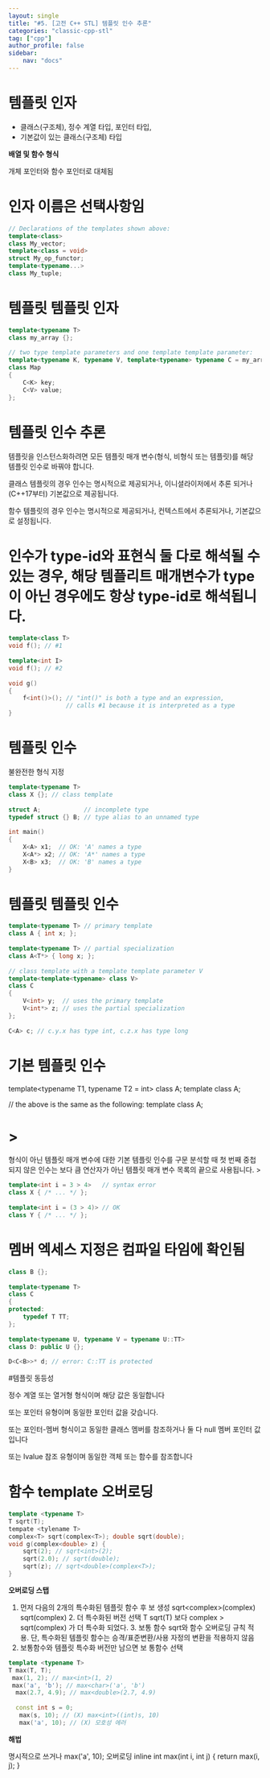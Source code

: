 ```yaml
---
layout: single
title: "#5. [고전 C++ STL] 템플릿 인수 추론"
categories: "classic-cpp-stl"
tag: ["cpp"]
author_profile: false
sidebar: 
    nav: "docs"
---
```



# 템플릿 인자

* 클래스(구조체), 정수 계열 타입, 포인터 타입, 
* 기본값이 있는 클래스(구조체) 타입
  


**배열 및 함수 형식**

개체 포인터와 함수 포인터로 대체됨

# 인자 이름은 선택사항임

```cpp
// Declarations of the templates shown above:
template<class>
class My_vector;
template<class = void>
struct My_op_functor;
template<typename...>
class My_tuple;
```

# 템플릿 템플릿 인자

```cpp
template<typename T>
class my_array {};
 
// two type template parameters and one template template parameter:
template<typename K, typename V, template<typename> typename C = my_array>
class Map
{
    C<K> key;
    C<V> value;
};
```

# 템플릿 인수 추론

템플릿을 인스턴스화하려면 모든 템플릿 매개 변수(형식, 비형식 또는 템플릿)를 해당 템플릿 인수로 바꿔야 합니다. 

클래스 템플릿의 경우 인수는 명시적으로 제공되거나, 이니셜라이저에서 추론 되거나(C++17부터) 기본값으로 제공됩니다. 

함수 템플릿의 경우 인수는 명시적으로 제공되거나, 컨텍스트에서 추론되거나, 기본값으로 설정됩니다.

# 인수가 type-id와 표현식 둘 다로 해석될 수 있는 경우, 해당 템플리트 매개변수가 type이 아닌 경우에도 항상 type-id로 해석됩니다.

```cpp
template<class T>
void f(); // #1
 
template<int I>
void f(); // #2
 
void g()
{
    f<int()>(); // "int()" is both a type and an expression,
                // calls #1 because it is interpreted as a type
}
```

# 템플릿 인수

불완전한 형식 지정

```cpp
template<typename T>
class X {}; // class template
 
struct A;            // incomplete type
typedef struct {} B; // type alias to an unnamed type
 
int main()
{
    X<A> x1;  // OK: 'A' names a type
    X<A*> x2; // OK: 'A*' names a type
    X<B> x3;  // OK: 'B' names a type
}
```

# 템플릿 템플릿 인수

```cpp
template<typename T> // primary template
class A { int x; };
 
template<typename T> // partial specialization
class A<T*> { long x; };
 
// class template with a template template parameter V
template<template<typename> class V>
class C
{
    V<int> y;  // uses the primary template
    V<int*> z; // uses the partial specialization
};
 
C<A> c; // c.y.x has type int, c.z.x has type long
```

# 기본 템플릿 인수

template<typename T1, typename T2 = int> class A;
template<typename T1 = int, typename T2> class A;
 
// the above is the same as the following:
template<typename T1 = int, typename T2 = int> class A;

# > 

형식이 아닌 템플릿 매개 변수에 대한 기본 템플릿 인수를 구문 분석할 때 첫 번째 중첩되지 않은 인수는 보다 큼 연산자가 아닌 템플릿 매개 변수 목록의 끝으로 사용됩니다. >

```cpp
template<int i = 3 > 4>   // syntax error
class X { /* ... */ };
 
template<int i = (3 > 4)> // OK
class Y { /* ... */ };
```

# 멤버 엑세스 지정은 컴파일 타임에 확인됨

```cpp
class B {};
 
template<typename T>
class C
{
protected:
    typedef T TT;
};
 
template<typename U, typename V = typename U::TT>
class D: public U {};
 
D<C<B>>* d; // error: C::TT is protected
```

#템플릿 동등성

정수 계열 또는 열거형 형식이며 해당 값은 동일합니다

또는 포인터 유형이며 동일한 포인터 값을 갖습니다.

또는 포인터-멤버 형식이고 동일한 클래스 멤버를 참조하거나 둘 다 null 멤버 포인터 값입니다

또는 lvalue 참조 유형이며 동일한 객체 또는 함수를 참조합니다


# 함수 template 오버로딩

```cpp
template <typename T>
T sqrt(T);
tempate <tylename T>
complex<T> sqrt(complex<T>); double sqrt(double); 
void g(complex<double> z) { 
    sqrt(2); // sqrt<int>(2); 
    sqrt(2.0); // sqrt(double); 
    sqrt(z); // sqrt<double>(complex<T>); 
}
```

**오버로딩 스탭**
1. 먼저 다음의 2개의 특수화된 템플릿 함수 후
보 생성
sqrt<complex<double>>(complex<double>) sqrt<double>(complex<double>) 2. 더 특수화된 버전 선택
T sqrt(T) 보다 complex<T> >
sqrt(complex<T>) 가 더 특수화 되었다. 3. 보통 함수 sqrt와 함수 오버로딩 규칙 적용. 단, 특수화된 템플릿 함수는 승격/표준변환/사용
자정의 변환을 적용하지 않음
4. 보통함수와 템플릿 특수화 버전만 남으면 보
통함수 선택

```cpp
template <typename T> 
T max(T, T);
 max(1, 2); // max<int>(1, 2) 
 max('a', 'b'); // max<char>('a', 'b')
  max(2.7, 4.9); // max<double>(2.7, 4.9) 
  
  const int s = 0;
   max(s, 10); // (X) max<int>((int)s, 10) 
   max('a', 10); // (X) 모호성 에러
```

**해법**

명시적으로 쓰거나
max<int>('a', 10); 오버로딩
inline int max(int i, int j) { return max<int>(i, j); }

